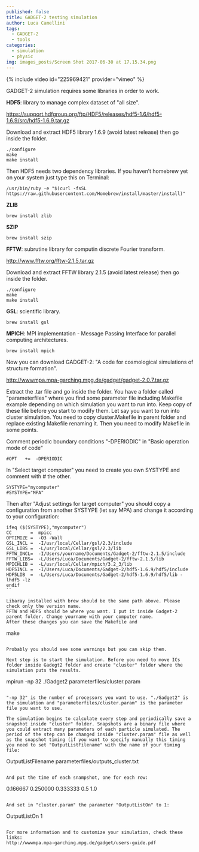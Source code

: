 ```yaml
---
published: false
title: GADGET-2 testing simulation
author: Luca Camellini
tags:
  - GADGET-2
  - tools
categories:
  - simulation
  - physic
img: images_posts/Screen Shot 2017-06-30 at 17.15.34.png
---
```

{% include video id="225969421" provider="vimeo" %}

GADGET-2 simulation requires some libraries in order to work.

**HDF5**: library to manage complex dataset of "all size".

https://support.hdfgroup.org/ftp/HDF5/releases/hdf5-1.6/hdf5-1.6.9/src/hdf5-1.6.9.tar.gz

Download and extract HDF5 library 1.6.9 (avoid latest release) then go inside the folder.

```
./configure
make
make install

```

Then HDF5 needs two dependency libraries.
If you haven’t homebrew yet on your system just type this on Terminal:

```
/usr/bin/ruby -e "$(curl -fsSL https://raw.githubusercontent.com/Homebrew/install/master/install)"
```

**ZLIB**

```
brew install zlib
```

**SZIP**

```
brew install szip
```

**FFTW**: subrutine library for computin discrete Fourier transform.

http://www.fftw.org/fftw-2.1.5.tar.gz

Download and extract FFTW library 2.1.5 (avoid latest release) then go inside the folder.

```
./configure
make
make install

```

**GSL**: scientific library.

```
brew install gsl
```

**MPICH**: MPI implementation -  Message Passing Interface for parallel computing architectures. 

```
brew install mpich
```

Now you can download GADGET-2: "A code for cosmological simulations of structure formation".

http://wwwmpa.mpa-garching.mpg.de/gadget/gadget-2.0.7.tar.gz

Extract the .tar file and go inside the folder. You have a folder called "parameterfiles" where you find some parameter file including Makefile example depending on which simulation you want to run into. Keep copy of these file before you start to modify them.
Let say you want to run into cluster simulation. You need to copy cluster.Makefile in parent folder and replace existing Makefile renaming it. Then you need to modify Makefile in some points.

Comment periodic boundary conditions "-DPERIODIC" in "Basic operation mode of code"

```
#OPT   +=  -DPERIODIC
```

In "Select target computer" you need to create you own SYSTYPE and comment with # the other.

```
SYSTYPE="mycomputer"
#SYSTYPE="MPA"
```

Then after "Adjust settings for target computer" you should copy a configuration from another SYSTYPE (let say MPA) and change it according to your configuration:

```
ifeq ($(SYSTYPE),"mycomputer")
CC       =  mpicc
OPTIMIZE =  -O3 -Wall
GSL_INCL =  -I/usr/local/Cellar/gsl/2.3/include
GSL_LIBS =  -L/usr/local/Cellar/gsl/2.3/lib
FFTW_INCL=  -I/Users/yourname/Documents/Gadget-2/fftw-2.1.5/include
FFTW_LIBS=  -L/Users/Luca/Documents/Gadget-2/fftw-2.1.5/lib
MPICHLIB =  -L/usr/local/Cellar/mpich/3.2_3/lib
HDF5INCL =  -I/Users/Luca/Documents/Gadget-2/hdf5-1.6.9/hdf5/include
HDF5LIB  =  -L/Users/Luca/Documents/Gadget-2/hdf5-1.6.9/hdf5/lib -lhdf5 -lz
endif
``

Libaray installed with brew should be the same path above. Please check only the version name.
FFTW and HDF5 should be where you want. I put it inside Gadget-2 parent folder. Change yourname with your computer name.
After these changes you can save the Makefile and

```
make
```

Probably you should see some warnings but you can skip them.

Next step is to start the simulation. Before you need to move ICs folder inside Gadegt2 folder and create "cluster" folder where the simulation puts the results.

```
mpirun -np 32 ./Gadget2 parameterfiles/cluster.param
```

"-np 32" is the number of processors you want to use. "./Gadget2" is the simulation and "parameterfiles/cluster.param" is the parameter file you want to use.

The simulation begins to calculate every step and periodically save a snapshot inside "cluster" folder. Snapshots are a binary file where you could extract many parameters of each particle simulated. The period of the step can be changed inside "cluster.param" file as well as the snapshot timing (if you want to specify manually this timing you need to set "OutputListFilename" with the name of your timing file:

```
OutputListFilename parameterfiles/outputs_cluster.txt
```

And put the time of each snampshot, one for each row:

```
0.166667
0.250000
0.333333 
0.5
1.0
```

And set in "cluster.param" the parameter "OutputListOn" to 1:

```
OutputListOn             1
```

For more information and to customize your simulation, check these links:
http://wwwmpa.mpa-garching.mpg.de/gadget/users-guide.pdf
